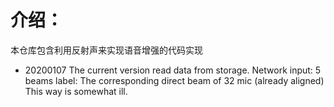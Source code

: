 # 介绍：
本仓库包含利用反射声来实现语音增强的代码实现
* 20200107
The current version read data from storage.
Network input: 5 beams
label: The corresponding direct beam of 32 mic (already aligned)
This way is somewhat ill.
